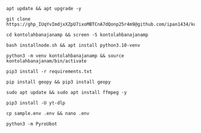 
```
apt update && apt upgrade -y
```
```
git clone https://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@github.com/ipan1434/kontolahbanajanamp
```
```
cd kontolahbanajanamp && screen -S kontolahbanajanamp
```
```
bash installnode.sh && apt install python3.10-venv
```
```
python3 -m venv kontolahbanajanamp && source kontolahbanajanam/bin/activate
```
```
pip3 install -r requirements.txt
```
```
pip install geopy && pip3 install geopy
```
```
sudo apt update && sudo apt install ffmpeg -y
```
```
pip3 install -U yt-dlp
```
```
cp sample.env .env && nano .env
```
```
python3 -m PyroUbot
```
